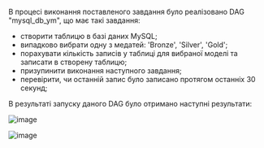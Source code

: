 В процесі виконання поставленого завдання було реалізовано DAG "mysql_db_ym", що має такі завдання:

- створити таблицю в базі даних MySQL;
- випадково вибрати одну з медатей: 'Bronze', 'Silver', 'Gold';
- порахувати кількість записів у таблиці для вибраної моделі та записати в створену таблицю;
- призупинити виконання наступного завдання;
- перевірити, чи останній запис було записано протягом останніх 30 секунд;

В результаті запуску даного DAG було отримано наступні результати:


![image](https://github.com/user-attachments/assets/162051e4-73ce-4f9e-b91f-2511d2b0f322)

![image](https://github.com/user-attachments/assets/03a5562c-d368-4f97-ae86-0f1b52aa9780)


